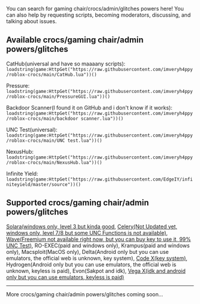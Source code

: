 You can search for gaming chair/crocs/admin/glitches powers here!
You can also help by requesting scripts, becoming moderators, discussing, and talking about issues.

## Available crocs/gaming chair/admin powers/glitches
CatHub(universal and have so maaaany scripts):  ```loadstring(game:HttpGet("https://raw.githubusercontent.com/imveryh4ppy/roblox-crocs/main/CatHub.lua"))()```

Pressure: ```loadstring(game:HttpGet("https://raw.githubusercontent.com/imveryh4ppy/roblox-crocs/main/PressureGUI.lua"))()```

Backdoor Scanner(I found it on GitHub and i don't know if it works): ```loadstring(game:HttpGet("https://raw.githubusercontent.com/imveryh4ppy/roblox-crocs/main/backdoor scanner.lua"))()```

UNC Test(universal): ```loadstring(game:HttpGet("https://raw.githubusercontent.com/imveryh4ppy/roblox-crocs/main/UNC test.lua"))()```

NexusHub: ```loadstring(game:HttpGet("https://raw.githubusercontent.com/imveryh4ppy/roblox-crocs/main/NexusHub.lua"))()```

Infinite Yield: ```loadstring(game:HttpGet("https://raw.githubusercontent.com/EdgeIY/infiniteyield/master/source"))()```

## Supported crocs/gaming chair/admin powers/glitches
[Solara(windows only, level 3 but kinda good](https://getsolara.dev/),
[Celery(Not Updated yet, windows only, level 7/8 but some UNC Functions is not available)](https://celery.zip/),
[Wave(Freemium not available right now, but you can buy key to use it, 99% UNC Test)](https://getwave.gg/),
RO-EXEC(paid and windows only),
Krampus(paid and windows only),
Macsploit(MacOS only),
Delta(Android only but you can use emulators, the official web is unknown, key system),
[Code X(key system)](https://codex.lol/),
Hydrogen(Android only but you can use emulators, the official web is unknown, keyless is paid),
Evon(Sakpot and idk),
[Vega X(idk and android only but you can use emulators, keyless is paid)](https://www.vegax.gg/)

---

More crocs/gaming chair/admin powers/glitches coming soon...
